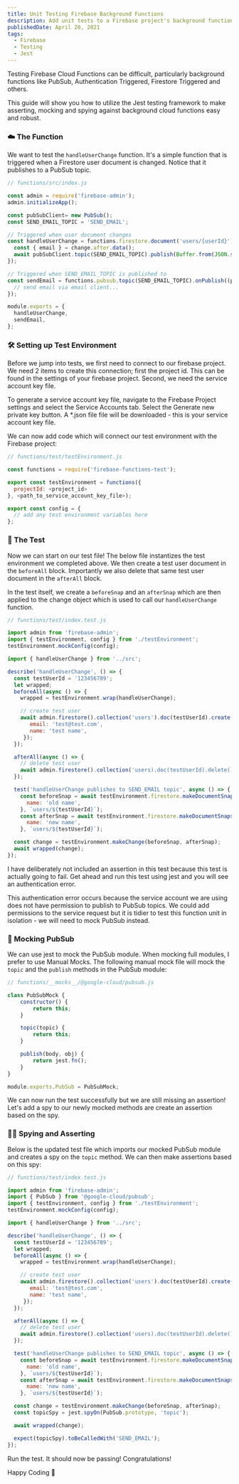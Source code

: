 ```yaml
---
title: Unit Testing Firebase Background Functions
description: Add unit tests to a Firebase project's background functions
publishedDate: April 20, 2021
tags:
  - Firebase
  - Testing
  - Jest
---
```


Testing Firebase Cloud Functions can be difficult, particularly background functions like PubSub, Authentication Triggered, Firestore Triggered and others.

This guide will show you how to utilize the Jest testing framework to make asserting, mocking and spying against background cloud functions easy and robust.

### ☁️ The Function

We want to test the `handleUserChange` function. It's a simple function that is triggered when a Firestore user document is changed. Notice that it publishes to a PubSub topic.

```js
// functions/src/index.js

const admin = require('firebase-admin');
admin.initializeApp();

const pubSubClient= new PubSub();
const SEND_EMAIL_TOPIC = 'SEND_EMAIL';

// Triggered when user document changes
const handleUserChange = functions.firestore.document('users/{userId}').onWrite((change) => {
  const { email } = change.after.data();
  await pubSubClient.topic(SEND_EMAIL_TOPIC).publish(Buffer.from(JSON.stringify({ email })));
});

// Triggered when SEND_EMAIL_TOPIC is published to
const sendEmail = functions.pubsub.topic(SEND_EMAIL_TOPIC).onPublish((payload) => {
  // send email via email client...
});

module.exports = {
  handleUserChange,
  sendEmail,
};
```

### 🛠️ Setting up Test Environment

Before we jump into tests, we first need to connect to our firebase project. We need 2 items to create this connection; first the project id. This can be found in the settings of your firebase project. Second, we need the service account key file.

To generate a service account key file, navigate to the Firebase Project settings and select the Service Accounts tab. Select the Generate new private key button. A \*.json file file will be downloaded - this is your service account key file.

We can now add code which will connect our test environment with the Firebase project:

```js
// functions/test/testEnvironment.js

const functions = require('firebase-functions-test');

export const testEnvironment = functions({
  projectId: <project_id>
}, <path_to_service_account_key_file>);

export const config = {
  // add any test environment variables here
};
```

### 📝 The Test

Now we can start on our test file! The below file instantizes the test environment we completed above. We then create a test user document in the `beforeAll` block. Importantly we also delete that same test user document in the `afterAll` block.

In the test itself, we create a `beforeSnap` and an `afterSnap` which are then applied to the change object which is used to call our `handleUserChange` function.

```js
// functions/test/index.test.js

import admin from 'firebase-admin';
import { testEnvironment, config } from './testEnvironment';
testEnvironment.mockConfig(config);

import { handleUserChange } from '../src';

describe('handleUserChange', () => {
  const testUserId = '123456789';
  let wrapped;
  beforeAll(async () => {
    wrapped = testEnvironment.wrap(handleUserChange);

    // create test user
    await admin.firestore().collection('users').doc(testUserId).create({
       email: 'test@test.com',
       name: 'test name',
     });
  });

  afterAll(async () => {
    // delete test user
    await admin.firestore().collection('users).doc(testUserId).delete();
  });

  test('handleUserChange publishes to SEND_EMAIL topic', async () => {
    const beforeSnap = await testEnvironment.firestore.makeDocumentSnapshot({
      name: 'old name',
    }, `users/${testUserId}`);
    const afterSnap = await testEnvironment.firestore.makeDocumentSnapshot({
      name: 'new name',
    }, `users/${testUserId}`);

  const change = testEnvironment.makeChange(beforeSnap, afterSnap);
  await wrapped(change);
});
```

I have deliberately not included an assertion in this test because this test is actually going to fail. Get ahead and run this test using jest and you will see an authentication error.

This authentication error occurs because the service account we are using does not have permission to publish to PubSub topics. We could add permissions to the service request but it is tidier to test this function unit in isolation - we will need to mock PubSub instead.

### 👺 Mocking PubSub

We can use jest to mock the PubSub module. When mocking full modules, I prefer to use Manual Mocks. The following manual mock file will mock the `topic` and the `publish` methods in the PubSub module:

```js
// functions/__mocks__/@google-cloud/pubsub.js

class PubSubMock {
	constructor() {
		return this;
	}

	topic(topic) {
		return this;
	}

	publish(body, obj) {
		return jest.fn();
	}
}

module.exports.PubSub = PubSubMock;
```

We can now run the test successfully but we are still missing an assertion! Let's add a spy to our newly mocked methods are create an assertion based on the spy.

### 🕵️‍♀️ Spying and Asserting

Below is the updated test file which imports our mocked PubSub module and creates a spy on the `topic` method. We can then make assertions based on this spy:

```js
// functions/test/index.test.js

import admin from 'firebase-admin';
import { PubSub } from '@google-cloud/pubsub';
import { testEnvironment, config } from './testEnvironment';
testEnvironment.mockConfig(config);

import { handleUserChange } from '../src';

describe('handleUserChange', () => {
  const testUserId = '123456789';
  let wrapped;
  beforeAll(async () => {
    wrapped = testEnvironment.wrap(handleUserChange);

    // create test user
    await admin.firestore().collection('users').doc(testUserId).create({
       email: 'test@test.com',
       name: 'test name',
     });
  });

  afterAll(async () => {
    // delete test user
    await admin.firestore().collection('users).doc(testUserId).delete();
  });

  test('handleUserChange publishes to SEND_EMAIL topic', async () => {
    const beforeSnap = await testEnvironment.firestore.makeDocumentSnapshot({
      name: 'old name',
    }, `users/${testUserId}`);
    const afterSnap = await testEnvironment.firestore.makeDocumentSnapshot({
      name: 'new name',
    }, `users/${testUserId}`);

  const change = testEnvironment.makeChange(beforeSnap, afterSnap);
  const topicSpy = jest.spyOn(PubSub.prototype, 'topic');

  await wrapped(change);

  expect(topicSpy).toBeCalledWith('SEND_EMAIL');
});
```

Run the test. It should now be passing! Congratulations!

Happy Coding 🎉
